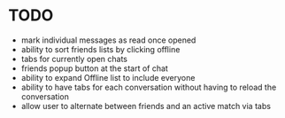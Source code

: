# TODO

- mark individual messages as read once opened
- ability to sort friends lists by clicking offline
- tabs for currently open chats
- friends popup button at the start of chat
- ability to expand Offline list to include everyone
- ability to have tabs for each conversation without having to reload the conversation
- allow user to alternate between friends and an active match via tabs